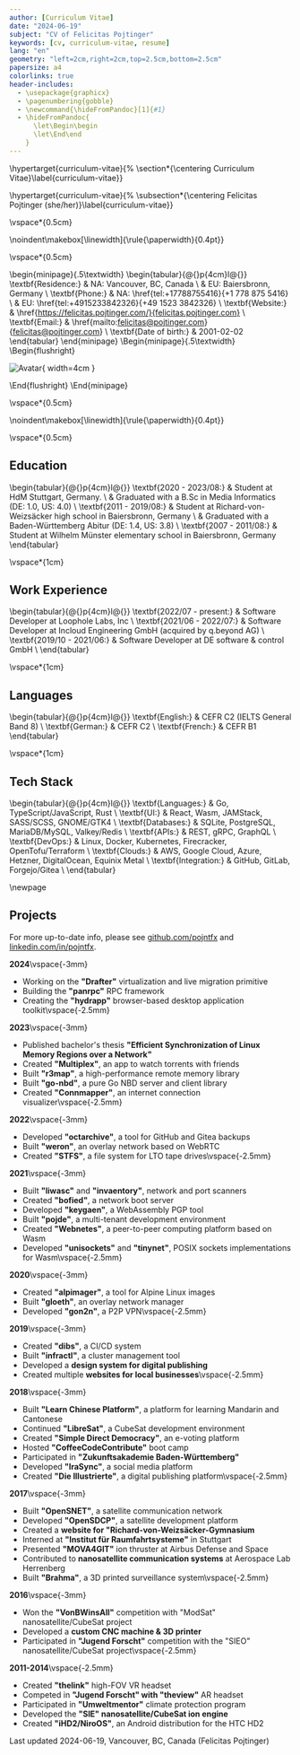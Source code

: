```yaml
---
author: [Curriculum Vitae]
date: "2024-06-19"
subject: "CV of Felicitas Pojtinger"
keywords: [cv, curriculum-vitae, resume]
lang: "en"
geometry: "left=2cm,right=2cm,top=2.5cm,bottom=2.5cm"
papersize: a4
colorlinks: true
header-includes:
  - \usepackage{graphicx}
  - \pagenumbering{gobble}
  - \newcommand{\hideFromPandoc}[1]{#1}
  - \hideFromPandoc{
      \let\Begin\begin
      \let\End\end
    }
---
```


\hypertarget{curriculum-vitae}{%
\section*{\centering Curriculum Vitae}\label{curriculum-vitae}}

\hypertarget{curriculum-vitae}{%
\subsection*{\centering Felicitas Pojtinger (she/her)}\label{curriculum-vitae}}

\vspace*{0.5cm}

\noindent\makebox[\linewidth]{\rule{\paperwidth}{0.4pt}}

\vspace*{0.5cm}

\begin{minipage}{.5\textwidth}
\begin{tabular}{@{}p{4cm}l@{}}
\textbf{Residence:} & NA: Vancouver, BC, Canada \\
& EU: Baiersbronn, Germany \\
\textbf{Phone:} & NA: \href{tel:+17788755416}{+1 778 875 5416} \\
& EU: \href{tel:+4915233842326}{+49 1523 3842326} \\
\textbf{Website:} & \href{https://felicitas.pojtinger.com/}{felicitas.pojtinger.com} \\
\textbf{Email:} & \href{mailto:felicitas@pojtinger.com}{felicitas@pojtinger.com} \\
\textbf{Date of birth:} & 2001-02-02
\end{tabular}
\end{minipage}
\Begin{minipage}{.5\textwidth}
\Begin{flushright}

![Avatar](https://github.com/pojntfx.png){ width=4cm }

\End{flushright}
\End{minipage}

\vspace*{0.5cm}

\noindent\makebox[\linewidth]{\rule{\paperwidth}{0.4pt}}

\vspace*{0.5cm}

## Education

\begin{tabular}{@{}p{4cm}l@{}}
\textbf{2020 - 2023/08:} & Student at HdM Stuttgart, Germany. \\
& Graduated with a B.Sc in Media Informatics (DE: 1.0, US: 4.0) \\
\textbf{2011 - 2019/08:} & Student at Richard-von-Weizsäcker high school in Baiersbronn, Germany \\
& Graduated with a Baden-Württemberg Abitur (DE: 1.4, US: 3.8) \\
\textbf{2007 - 2011/08:} & Student at Wilhelm Münster elementary school in Baiersbronn, Germany
\end{tabular}

\vspace*{1cm}

## Work Experience

\begin{tabular}{@{}p{4cm}l@{}}
\textbf{2022/07 - present:} & Software Developer at Loophole Labs, Inc \\
\textbf{2021/06 - 2022/07:} & Software Developer at Incloud Engineering GmbH (acquired by q.beyond AG) \\
\textbf{2019/10 - 2021/06:} & Software Developer at DE software \& control GmbH \\
\end{tabular}

\vspace*{1cm}

## Languages

\begin{tabular}{@{}p{4cm}l@{}}
\textbf{English:} & CEFR C2 (IELTS General Band 8) \\
\textbf{German:} & CEFR C2 \\
\textbf{French:} & CEFR B1
\end{tabular}

\vspace*{1cm}

## Tech Stack

\begin{tabular}{@{}p{4cm}l@{}}
\textbf{Languages:} & Go, TypeScript/JavaScript, Rust \\
\textbf{UI:} & React, Wasm, JAMStack, SASS/SCSS, GNOME/GTK4 \\
\textbf{Databases:} & SQLite, PostgreSQL, MariaDB/MySQL, Valkey/Redis \\
\textbf{APIs:} & REST, gRPC, GraphQL \\
\textbf{DevOps:} & Linux, Docker, Kubernetes, Firecracker, OpenTofu/Terraform \\
\textbf{Clouds:} & AWS, Google Cloud, Azure, Hetzner, DigitalOcean, Equinix Metal \\
\textbf{Integration:} & GitHub, GitLab, Forgejo/Gitea \\
\end{tabular}

\newpage

## Projects

For more up-to-date info, please see [github.com/pojntfx](https://github.com/pojntfx) and [linkedin.com/in/pojntfx](https://www.linkedin.com/in/pojntfx/).

**2024**\vspace{-3mm}

- Working on the **"Drafter"** virtualization and live migration primitive
- Building the **"panrpc"** RPC framework
- Creating the **"hydrapp"** browser-based desktop application toolkit\vspace{-2.5mm}

**2023**\vspace{-3mm}

- Published bachelor's thesis **"Efficient Synchronization of Linux Memory Regions over a Network"**
- Created **"Multiplex"**, an app to watch torrents with friends
- Built **"r3map"**, a high-performance remote memory library
- Built **"go-nbd"**, a pure Go NBD server and client library
- Created **"Connmapper"**, an internet connection visualizer\vspace{-2.5mm}

**2022**\vspace{-3mm}

- Developed **"octarchive"**, a tool for GitHub and Gitea backups
- Built **"weron"**, an overlay network based on WebRTC
- Created **"STFS"**, a file system for LTO tape drives\vspace{-2.5mm}

**2021**\vspace{-3mm}

- Built **"liwasc"** and **"invaentory"**, network and port scanners
- Created **"bofied"**, a network boot server
- Developed **"keygaen"**, a WebAssembly PGP tool
- Built **"pojde"**, a multi-tenant development environment
- Created **"Webnetes"**, a peer-to-peer computing platform based on Wasm
- Developed **"unisockets"** and **"tinynet"**, POSIX sockets implementations for Wasm\vspace{-2.5mm}

**2020**\vspace{-3mm}

- Created **"alpimager"**, a tool for Alpine Linux images
- Built **"gloeth"**, an overlay network manager
- Developed **"gon2n"**, a P2P VPN\vspace{-2.5mm}

**2019**\vspace{-3mm}

- Created **"dibs"**, a CI/CD system
- Built **"infractl"**, a cluster management tool
- Developed a **design system for digital publishing**
- Created multiple **websites for local businesses**\vspace{-2.5mm}

**2018**\vspace{-3mm}

- Built **"Learn Chinese Platform"**, a platform for learning Mandarin and Cantonese
- Continued **"LibreSat"**, a CubeSat development environment
- Created **"Simple Direct Democracy"**, an e-voting platform
- Hosted **"CoffeeCodeContribute"** boot camp
- Participated in **"Zukunftsakademie Baden-Württemberg"**
- Developed **"IraSync"**, a social media platform
- Created **"Die Illustrierte"**, a digital publishing platform\vspace{-2.5mm}

**2017**\vspace{-3mm}

- Built **"OpenSNET"**, a satellite communication network
- Developed **"OpenSDCP"**, a satellite development platform
- Created a **website for "Richard-von-Weizsäcker-Gymnasium**
- Interned at **"Institut für Raumfahrtsysteme"** in Stuttgart
- Presented **"MOVA4GIT"** ion thruster at Airbus Defense and Space
- Contributed to **nanosatellite communication systems** at Aerospace Lab Herrenberg
- Built **"Brahma"**, a 3D printed surveillance system\vspace{-2.5mm}

**2016**\vspace{-3mm}

- Won the **"VonBWinsAll"** competition with "ModSat" nanosatellite/CubeSat project
- Developed a **custom CNC machine & 3D printer**
- Participated in **"Jugend Forscht"** competition with the "SIEO" nanosatellite/CubeSat project\vspace{-2.5mm}

**2011-2014**\vspace{-2.5mm}

- Created **"thelink"** high-FOV VR headset
- Competed in **"Jugend Forscht" with "theview"** AR headset
- Participated in **"Umweltmentor"** climate protection program
- Developed the **"SIE" nanosatellite/CubeSat ion engine**
- Created **"iHD2/NiroOS"**, an Android distribution for the HTC HD2

Last updated 2024-06-19, Vancouver, BC, Canada (Felicitas Pojtinger)
